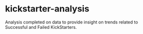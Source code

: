 # kickstarter-analysis
Analysis completed on data to provide insight on trends related to Successful and Failed KickStarters.
